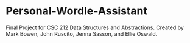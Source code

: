 # Personal-Wordle-Assistant
Final Project for CSC 212 Data Structures and Abstractions. Created by Mark Bowen, John Ruscito, Jenna Sasson, and Ellie Oswald. 
